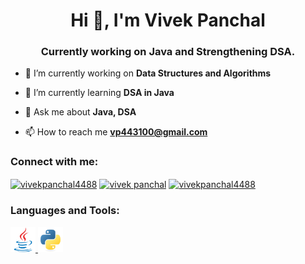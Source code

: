 <h1 align="center">Hi 👋, I'm Vivek Panchal</h1>
<h3 align="center">Currently working on Java and Strengthening DSA.</h3>

- 🔭 I’m currently working on **Data Structures and Algorithms**

- 🌱 I’m currently learning **DSA in Java**

- 💬 Ask me about **Java, DSA**

- 📫 How to reach me **vp443100@gmail.com**

<h3 align="left">Connect with me:</h3>
<p align="left">
<a href="https://twitter.com/vivekpanchal4488" target="blank"><img align="center" src="https://raw.githubusercontent.com/rahuldkjain/github-profile-readme-generator/master/src/images/icons/Social/twitter.svg" alt="vivekpanchal4488" height="30" width="40" /></a>
<a href="https://www.linkedin.com/in/vivekpanchal4488?utm_source=share&utm_campaign=share_via&utm_content=profile&utm_medium=android_app" target="blank"><img align="center" src="https://raw.githubusercontent.com/rahuldkjain/github-profile-readme-generator/master/src/images/icons/Social/linked-in-alt.svg" alt="vivek panchal" height="30" width="40" /></a>
<a href="https://instagram.com/vivekpanchal4488" target="blank"><img align="center" src="https://raw.githubusercontent.com/rahuldkjain/github-profile-readme-generator/master/src/images/icons/Social/instagram.svg" alt="vivekpanchal4488" height="30" width="40" /></a>
</p>

<h3 align="left">Languages and Tools:</h3>
<p align="left"> <a href="https://www.java.com" target="_blank" rel="noreferrer"> <img src="https://raw.githubusercontent.com/devicons/devicon/master/icons/java/java-original.svg" alt="java" width="40" height="40"/> </a> <a href="https://www.python.org" target="_blank" rel="noreferrer"> <img src="https://raw.githubusercontent.com/devicons/devicon/master/icons/python/python-original.svg" alt="python" width="40" height="40"/> </a> </p>
